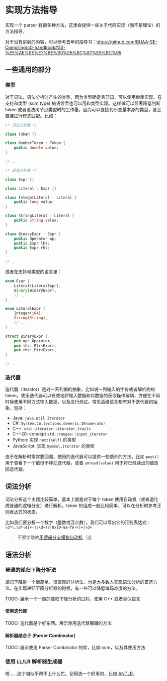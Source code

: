 # 实现方法指导

实现一个 parser 有很多种方法，这里会提供一些关于代码实现（而不是理论）的方法指导。

对于没有讲到的内容，可以参考去年的指导书：https://github.com/BUAA-SE-Compiling/c0-handbook#33-%E5%AE%9E%E7%8E%B0%E6%8C%87%E5%BC%95

## 一些通用的部分

### 类型

对于词法、语法分析时产生的类型，因为类型确定且已知，可以使用继承实现。在支持和类型 (sum type) 的语言里也可以用和类型实现。这样做可以显著降低判断 token 或者语法树节点类型时的工作量，因为可以直接判断变量本身的类型，甚至直接进行模式匹配。比如：

```csharp
/* 词法分析器 */

class Token {}

class NumberToken : Token {
    public double value;
}

// ...

/* 语法分析器 */

class Expr {}

class Literal : Expr {}

class IntegerLiteral : Literal {
    public long value;
}

class StringLiteral : Literal {
    public string value;
}

class BinaryExpr : Expr {
    public Operator op;
    public Expr lhs;
    public Expr rhs;
}

// ...
```

或者在支持和类型的语言里：

```rust
enum Expr {
    Literal(LiteralExpr),
    Binary(BinaryExpr),
    // ...
}

enum LiteralExpr {
    Integer(i64),
    String(String),
    // ...
}

struct BinaryExpr {
    pub op: Operator,
    pub lhs: Ptr<Expr>,
    pub rhs: Ptr<Expr>,
}

// ...
```

### 迭代器

迭代器（Iterator）是对一系列值的抽象，比如说一列输入的字符或者解析完的 token。使用迭代器可以有效地将输入数据和对数据的获取操作解耦，方便在不同时候使用不同方式输入数据，以及进行测试。常见高级语言都有对于迭代器的抽象，包括：

- Java: `java.util.Iterator`
- C#: `System.Collections.Generic.IEnumerator`
- C++: `std::iterator::iterator_traits`
- C++20: concept `std::ranges::input_iterator`
- Python: 实现 `next(self)` 的类型
- JavaScript: 实现 `Symbol.iterator` 的类型

由于在解析时常常要回溯，使用的迭代器可以提供一些额外的方法，比如 `peek()` 用于查看下一个值但不移动迭代器，或者 `unread(value)` 用于将已经读出的值放回迭代器。

## 词法分析

词法分析这个主题比较简单，基本上就是对于每个 token 使用自动机（或者退化成普通的逻辑分支）进行解析。token 的组成一般比较简单，可以在分析时参考正则表达式的状态。

比如我们要分析一个数字（整数或浮点数），我们可以写出它的正则表达式：`\d*\.\d*(e[+-]?\d+)?|0x[0-9a-fA-F]+|\d+`

> 不要学助教[用逻辑分支模拟自动机][bad_lexing]（逃

[bad_lexing]: https://github.com/01010101lzy/chigusa/blob/0a08176f4318542c1bb96114ac3f0df56ac9510d/src/c0/lexer.rs#L392-L511

## 语法分析

### 普通的递归下降分析法

递归下降是一个很简单、很直观的分析法，也是大多数人实现语法分析的首选方法。在实现递归下降分析器的时候，有一些可以降低编码难度的方法。

TODO: 展示一个一般的递归下降分析的过程，使用 C++ 或者类似语言

#### 使用迭代器

TODO: 迭代器是个好东西。展示使用迭代器解耦的方法

[error_recover]: https://www.eyalkalderon.com/nom-error-recovery/

#### 解析器结合子 (Parser Combinator)

TODO: 展示使用 Parser Combinator 的库，比如 nom，以及其使用方法

### 使用 LL/LR 解析器生成器

唔……这个咱似乎帮不上什么忙。记得选一个好用的，比如 [ANTLR][]。

[antlr]: https://www.antlr.org
